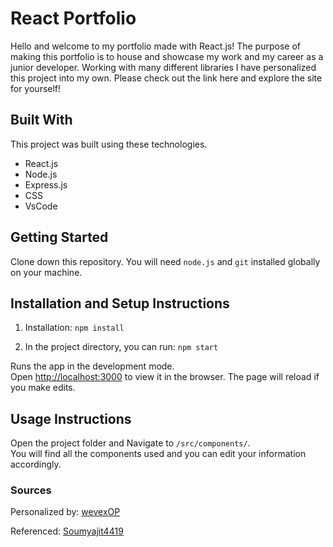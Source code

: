 
# React Portfolio

Hello and welcome to my portfolio made with React.js! The purpose of making this portfolio is to house and showcase my work and my career as a junior developer. Working with many different libraries I have personalized this project into my own. Please check out the link here and explore the site for yourself!

## Built With

This project was built using these technologies.

- React.js
- Node.js
- Express.js
- CSS
- VsCode

## Getting Started

Clone down this repository. You will need `node.js` and `git` installed globally on your machine.

##  Installation and Setup Instructions

1. Installation: `npm install`

2. In the project directory, you can run: `npm start`

Runs the app in the development mode.\
Open [http://localhost:3000](http://localhost:3000) to view it in the browser.
The page will reload if you make edits.

## Usage Instructions

Open the project folder and Navigate to `/src/components/`. <br/>
You will find all the components used and you can edit your information accordingly.

### Sources


Personalized by: [wevexOP](https://github.com/wevexOP)


Referenced: [Soumyajit4419](https://github.com/soumyajit4419)

